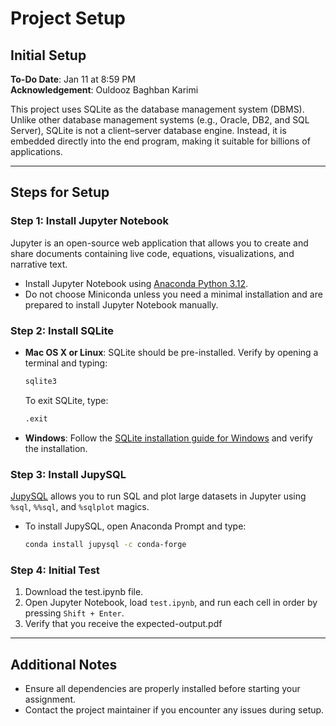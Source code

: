 # Project Setup

## Initial Setup

**To-Do Date**: Jan 11 at 8:59 PM  
**Acknowledgement**: Ouldooz Baghban Karimi

This project uses SQLite as the database management system (DBMS). Unlike other database management systems (e.g., Oracle, DB2, and SQL Server), SQLite is not a client–server database engine. Instead, it is embedded directly into the end program, making it suitable for billions of applications.

---

## Steps for Setup

### Step 1: Install Jupyter Notebook
Jupyter is an open-source web application that allows you to create and share documents containing live code, equations, visualizations, and narrative text.

- Install Jupyter Notebook using [Anaconda Python 3.12](https://www.anaconda.com/products/distribution). 
- Do not choose Miniconda unless you need a minimal installation and are prepared to install Jupyter Notebook manually.

### Step 2: Install SQLite
- **Mac OS X or Linux**: SQLite should be pre-installed. Verify by opening a terminal and typing:
  ```bash
  sqlite3
  ```
  To exit SQLite, type:
  ```bash
  .exit
  ```

- **Windows**: Follow the [SQLite installation guide for Windows](https://sqlite.org/download.html) and verify the installation.

### Step 3: Install JupySQL
[JupySQL](https://jupysql.readthedocs.io/) allows you to run SQL and plot large datasets in Jupyter using `%sql`, `%%sql`, and `%sqlplot` magics.

- To install JupySQL, open Anaconda Prompt and type:
  ```bash
  conda install jupysql -c conda-forge
  ```

### Step 4: Initial Test
1. Download the test.ipynb file.
2. Open Jupyter Notebook, load `test.ipynb`, and run each cell in order by pressing `Shift + Enter`.
3. Verify that you receive the expected-output.pdf

---

## Additional Notes
- Ensure all dependencies are properly installed before starting your assignment.
- Contact the project maintainer if you encounter any issues during setup.

